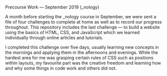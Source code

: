 Precourse Work — September 2019 (_nology)

A month before starting the _nology course in September, we were sent a file of four challenges to complete at home as well as to record our progress throughout. This repository includes the last challenge — to build a website using the basics of HTML, CSS, and JavaScript which we learned individually through online articles and tutorials.

I completed this challenge over five days, usually learning new concepts in the mornings and applying them in the afternoons and evenings. While the hardest area for me was grasping certain rules of CSS such as positions within layouts, my favourite part was the creative freedom and learning how and why some things in code work and others did not.
